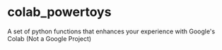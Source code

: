 # colab_powertoys
A set of python functions that enhances your experience with Google's Colab (Not a Google Project)
